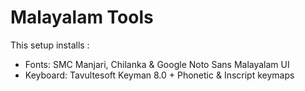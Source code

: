Malayalam Tools
===============

This setup installs :
 - Fonts: SMC Manjari, Chilanka & Google Noto Sans Malayalam UI
 - Keyboard: Tavultesoft Keyman 8.0 + Phonetic & Inscript keymaps
